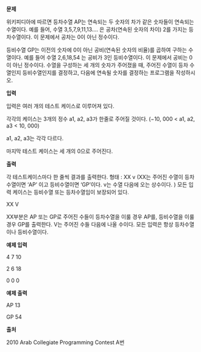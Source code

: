 **문제**

위키피디아에 따르면 등차수열 AP는 연속되는 두 숫자의 차가 같은 숫자들이 연속되는 수열이다. 예를 들어, 수열 3,5,7,9,11,13…. 은 공차(연속된 숫자의 차이) 2를 가지는 등차수열이다. 이 문제에서 공차는 0이 아닌 정수이다.

등비수열 GP는 이전의 숫자에 0이 아닌 공비(연속된 숫자의 비율)를 곱하여 구하는 수열이다. 예를 들어 수열 2,6,18,54 는 공비가 3인 등비수열이다. 이 문제에서 공비는 0이 아닌 정수이다. 수열을 구성하는 세 개의 숫자가 주어졌을 때, 주어진 수열이 등차 수열인지 등비수열인지를 결정하고, 다음에 연속될 숫자를 결정하는 프로그램을 작성하시오.

 

**입력**

입력은 여러 개의 테스트 케이스로 이루어져 있다.

각각의 케이스는 3개의 정수 a1, a2, a3가 한줄로 주어질 것이다. (−10, 000 < a1, a2, a3 < 10, 000)

a1, a2, a3는 각각 다르다.

마지막 테스트 케이스는 세 개의 0으로 주어진다.

 

**출력**

각 테스트케이스마다 한 줄씩 결과를 출력한다. 형태 : XX v (XX는 주어진 수열이 등차수열이면 ‘AP’ 이고 등비수열이면 ‘GP’이다. v는 수열 다음에 오는 상수이다. ) 모든 입력 케이스는 등비수열 또는 등차수열임이 보장되어 있다.

XX V

XX부분은 AP 또는 GP로 주어진 수들이 등차수열을 이룰 경우 AP를, 등비수열을 이룰 경우 GP를 출력한다. V는 주어진 수들 다음에 나올 수이다. 모든 입력은 항상 등차수열이나 등비수열이다.

 

**예제 입력**

4 7 10 

2 6 18 

0 0 0

**예제 출력**

AP 13 

GP 54

 

**출처**

2010 Arab Collegiate Programming Contest A번  